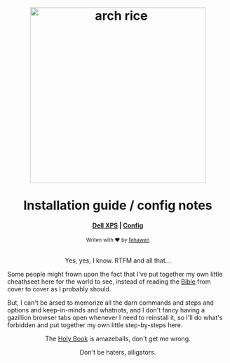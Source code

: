 <h1 align="center">
	<a href="https://github.com/fehawen/arch-guide">
		<img alt="arch rice" src="https://user-images.githubusercontent.com/36552788/59663744-f6f3fc00-91af-11e9-9386-bd18df3ae57a.png" width="400">
	</a>
	<br>
	<br>
	Installation guide / config notes
</h1>

<div align="center">
	<h4>
		<a href="./docs/DellXPS.md">Dell XPS</a> |
		<a href="./docs/Config.md">Config</a>
	</h4>
</div>

<div align="center">
	<sub>Writen with ❤︎ by
	<a href="https://github.com/fehawen">fehawen</a>
	</sub>
</div>
<br>

<p align="center">
Yes, yes, I know. RTFM and all that...
</p>

Some people might frown upon the fact that I've put together my own little cheathseet here for the world to see, instead of reading the [Bible](https://wiki.archlinux.org) from cover to cover as I probably should.

But, I can't be arsed to memorize all the darn commands and steps and options and keep-in-minds and whatnots, and I don't fancy having a gazillion browser tabs open whenever I need to reinstall it, so I'll do what's forbidden and put together my own little step-by-steps here.

<p align="center">
The <a href="https://wiki.archlinux.org">Holy Book</a> is amazeballs, don't get me wrong.
</p>

<p align="center">
Don't be haters, alligators.
</p>